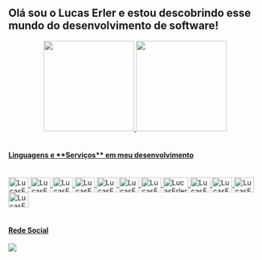 ## Olá sou o Lucas Erler e estou descobrindo esse mundo do desenvolvimento de software!
<div align="center">
  <a href="https://github.com/lucaserler">
  <img height="180em" src="https://github-readme-stats.vercel.app/api?username=lucaserler&show_icons=true&theme=dark&include_all_commits=true&count_private=true"/>
  <img height="180em" src="https://github-readme-stats.vercel.app/api/top-langs/?username=lucaserler&layout=compact&langs_count=7&theme=dark"/>
</div>
<br>
<h4>Linguagens e **Serviços** em meu desenvolvimento</h4>
<div style="display: inline_block"><br>
  <img align="center" alt="LucasErler-HTML" width="40" height="30" src="https://cdn.jsdelivr.net/gh/devicons/devicon/icons/html5/html5-original.svg" />
  <img align="center" alt="LucasErler-CSS" width="40" height="30" src="https://cdn.jsdelivr.net/gh/devicons/devicon/icons/css3/css3-original.svg" />
  <img align="center" alt="LucasErler-SCSS" width="40" height="30" src="https://cdn.jsdelivr.net/gh/devicons/devicon/icons/sass/sass-original.svg" />
  <img align="center" alt="LucasErler-C-sharp" width="40" height="30" src="https://cdn.jsdelivr.net/gh/devicons/devicon/icons/csharp/csharp-original.svg" />
  <img align="center" alt="LucasErler-JS" width="40" height="30" src="https://cdn.jsdelivr.net/gh/devicons/devicon/icons/javascript/javascript-original.svg" />
  <img align="center" alt="LucasErler-JS" width="40" height="30" src="https://cdn.jsdelivr.net/gh/devicons/devicon/icons/typescript/typescript-original.svg" />
  <img align="center" alt="LucasErler-React" width="40" height="30" src="https://cdn.jsdelivr.net/gh/devicons/devicon/icons/react/react-original-wordmark.svg" />
  <img align="center" alt="LucasErler-ReactNative" width="50" height="30" src="https://img.shields.io/badge/React_Native-20232A?style=for-the-badge&logo=react&logoColor=61DAFB" />
  <img align="center" alt="LucasErler-Angular" width="40" height="30" src="https://cdn.jsdelivr.net/gh/devicons/devicon/icons/angularjs/angularjs-original.svg" />
  <img align="center" alt="LucasErler-Angular" width="40" height="30" src="https://cdn.jsdelivr.net/gh/devicons/devicon/icons/python/python-original-wordmark.svg" />     
  <img align="center" alt="LucasErler-Azure" width="40" height="30" src="https://cdn.jsdelivr.net/gh/devicons/devicon/icons/azure/azure-original.svg" />
  <img align="center" alt="LucasErler-PostgreSQL" width="40" height="30" src="https://cdn.jsdelivr.net/gh/devicons/devicon/icons/postgresql/postgresql-original-wordmark.svg" />
</div>
<br>
<h4>Rede Social</h4>
<div>
  <a href="https://www.linkedin.com/in/lucas-barina-erler-02204719b/" target="_blank"><img src="https://img.shields.io/badge/-LinkedIn-%230077B5?style=for-the-badge&logo=linkedin&logoColor=white" target="_blank"></a>
  <a href=" "
</div>
